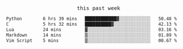 <p align="center"><samp>this past week</samp></p>
<!--START_SECTION:waka-->

```txt
Python        6 hrs 39 mins   ████████████▓░░░░░░░░░░░░   50.48 %
C             5 hrs 32 mins   ██████████▓░░░░░░░░░░░░░░   42.13 %
Lua           24 mins         ▓░░░░░░░░░░░░░░░░░░░░░░░░   03.16 %
Markdown      14 mins         ▒░░░░░░░░░░░░░░░░░░░░░░░░   01.89 %
Vim Script    5 mins          ▒░░░░░░░░░░░░░░░░░░░░░░░░   00.67 %
```

<!--END_SECTION:waka-->


